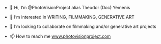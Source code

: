- 👋 Hi, I’m @PhotoVisionProject alias Theodor (Doc) Yemenis
- 👀 I’m interested in WRITING, FILMMAKING, GENERATIVE ART

- 💞️ I’m looking to collaborate on filmmaking and/or generative art projects
- 📫 How to reach me www.photovisionproject.com


<!---
PhotoVisionProject/PhotoVisionProject is a ✨ special ✨ repository because its `README.md` (this file) appears on your GitHub profile.
You can click the Preview link to take a look at your changes.
--->
